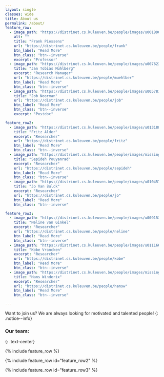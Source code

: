 ```yaml
---
layout: single
classes: wide
title: About us
permalink: /about/
feature_row:
  - image_path: "https://distrinet.cs.kuleuven.be/people/images/u0018905.jpg"
    alt: ""
    title: "Frank Piessens"
    url: "https://distrinet.cs.kuleuven.be/people/frank"
    btn_label: "Read More"
    btn_class: "btn--inverse"
    excerpt: "Professor"
  - image_path: "https://distrinet.cs.kuleuven.be/people/images/u0076236.jpg"
    title: "Jan Tobias Mühlberg"
    excerpt: "Research Manager"
    url: "https://distrinet.cs.kuleuven.be/people/muehlber"
    btn_label: "Read More"
    btn_class: "btn--inverse"
  - image_path: "https://distrinet.cs.kuleuven.be/people/images/u0057811.jpg"
    title: "Job Noorman"
    url: "https://distrinet.cs.kuleuven.be/people/job"
    btn_label: "Read More"
    btn_class: "btn--inverse"
    excerpt: "Postdoc"

feature_row2:
  - image_path: "https://distrinet.cs.kuleuven.be/people/images/u0131883.jpg"
    title: "Fritz Alder"
    excerpt: "Researcher"
    url: "https://distrinet.cs.kuleuven.be/people/fritz"
    btn_label: "Read More"
    btn_class: "btn--inverse"
  - image_path: "https://distrinet.cs.kuleuven.be/people/images/missing.jpg"
    title: "Sepideh Pouyanrad"
    excerpt: "Researcher"
    url: "https://distrinet.cs.kuleuven.be/people/sepideh"
    btn_label: "Read More"
    btn_class: "btn--inverse"
  - image_path: "https://distrinet.cs.kuleuven.be/people/images/u0104574.jpg"
    title: "Jo Van Bulck"
    excerpt: "Researcher"
    url: "https://distrinet.cs.kuleuven.be/people/jo"
    btn_label: "Read More"
    btn_class: "btn--inverse"

feature_row3:
  - image_path: "https://distrinet.cs.kuleuven.be/people/images/u0091530.jpg"
    title: "Neline van Ginkel"
    excerpt: "Researcher"
    url: "https://distrinet.cs.kuleuven.be/people/neline"
    btn_label: "Read More"
    btn_class: "btn--inverse"
  - image_path: "https://distrinet.cs.kuleuven.be/people/images/u0111663.jpg"
    title: "Kobe Vrancken"
    excerpt: "Researcher"
    url: "https://distrinet.cs.kuleuven.be/people/kobe"
    btn_label: "Read More"
    btn_class: "btn--inverse"
  - image_path: "https://distrinet.cs.kuleuven.be/people/images/missing.jpg"            
    title: "Hans Winderix"
    excerpt: "Researcher"
    url: "https://distrinet.cs.kuleuven.be/people/hansw"
    btn_label: "Read More"
    btn_class: "btn--inverse"

---
```


Want to join us? We are always looking for motivated and talented people!
{: .notice--info}

### Our team:
{: .text-center}

{% include feature_row %}

{% include feature_row id="feature_row2" %}

{% include feature_row id="feature_row3" %}
